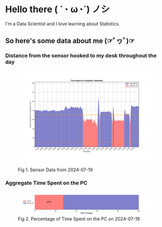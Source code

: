 
# Hello there ( ´◔ ω◔`) ノシ

I'm a Data Scientist and I love learning about Statistics.

## So here's some data about me (☞ﾟヮﾟ)☞


### Distance from the sensor hooked to my desk throughout the day
<figure>
  <picture>
    <source media="(prefers-color-scheme: dark)" srcset="Pi/readme/graphs/lineplot/dark-plot-2024-07-19.png">
    <source media="(prefers-color-scheme: light)" srcset="Pi/readme/graphs/lineplot/light-plot-2024-07-19.png">
    <img alt="Shows a black logo in light color mode and a white one in dark color mode." src="Pi/readme/graphs/lineplot/light-plot-2024-07-19.png">
  </picture>
  <figcaption>Fig 1. Sensor Data from 2024-07-19</figcaption>
</figure>



### Aggregate Time Spent on the PC
<figure>
  <picture>
    <source media="(prefers-color-scheme: dark)" srcset="Pi/readme/graphs/barplot/dark-plot-2024-07-19.png">
    <source media="(prefers-color-scheme: light)" srcset="Pi/readme/graphs/barplot/light-plot-2024-07-19.png">
    <img alt="Shows a black logo in light color mode and a white one in dark color mode." src="Pi/readme/graphs/barplot/light-plot-2024-07-19.png">
  </picture>
  <figcaption>Fig 2. Percentage of Time Spent on the PC on 2024-07-19</figcaption>
</figure>
